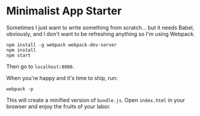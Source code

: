 # Minimalist App Starter

Sometimes I just want to write something from scratch... but it needs Babel, obviously, and I don't want to be refreshing anything so I'm using Webpack.

```
npm install -g webpack webpack-dev-server
npm install
npm start
```

Then go to `localhost:8080`.

When you're happy and it's time to ship, run:

```
webpack -p
```

This will create a minified version of `bundle.js`.
Open `index.html` in your browser and enjoy the fruits of your labor.
